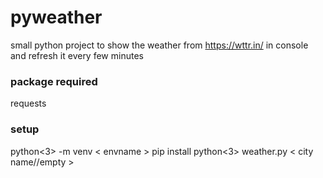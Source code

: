 # pyweather

small python project to show the weather from https://wttr.in/ in console and refresh it every few minutes

### package required

requests

### setup

python<3> -m venv < envname >
pip install
python<3> weather.py < city name//empty >
